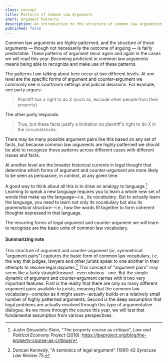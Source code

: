 ```yaml
---
class: concept
title: Patterns of Common Law Arguments
short: Argument Patterns
description: An introduction to the structure of common law argumentation
published: false
---
```


Common law arguments are highly patterned, and the structure of those arguments — though not necessarily the outcome of arguing — is fairly predictable. These patterns of argument recur again and again in the cases we will read this year. Becoming proficient in common law arguments means being able to recognize and make use of these patterns.

The patterns I am talking about here occur at two different levels. At one level are the specific forms of argument and counter-argument we commonly see in courtroom settings and judicial decisions. For example, one party argues:

> Plaintiff has a right to do X (such as, exclude other people from their property).

The other party responds:

> True, but these facts justify a limitation on plaintiff's right to do X in the circumstances.

There may be many possible argument pairs like this based on any set of facts, but because common law arguments are highly patterned we should be able to recognize those patterns across different cases with different issues and facts.

At another level are the broader historical currents in legal thought that determine which forms of argument and counter-argument are more likely to be seen as persuasive, in context, at any given time.

A good way to think about all this is to draw an analogy to language.[^stein2018] Learning to speak a new language requires you to learn a whole new set of words that make up the language—i.e., its *vocabulary*. But to actually learn the language, you need to learn not only its vocabulary but also its *grammatical structure*—i.e., how the words fit together to form coherent thoughts expressed in that language. 

The recurring forms of legal argument and counter-argument we will learn to recognize are the basic units of common law vocabulary. 

[^stein2018]: Justin Desautels-Stein, "The property course as critique", *Law and Political Economy Project* (2018): https://lpeproject.org/blog/the-property-course-as-critique/

#### Summarizing note ####

This structure of argument and counter-argument (or, symmetrical "argument pairs") captures the basic form of common law vocabulary, i.e. the way that judges, lawyers and other jurists speak to one another in their attempts to resolve legal disputes.[^kennedy1991] This concept of "argument pairs" may seem like a fairly straightforward--even obvious--one. But the simple dynamic of argument and counter-argument carries with it two very important features. First is the reality that there are only so many different argument pairs available to jurists, meaning that the common law vocabulary--complex as it might seem--actually builds on a relatively small number of highly patterned arguments. Second is the deep assumption that legal problems are actually resolved through this type of argumentative dialogue. As we move through the course this year, we will test that fundamental assumption from various perspectives. 

[^kennedy1991]: Duncan Kennedy, "A semiotics of legal argument" (1991) 42 *Syracuse Law Review* 75.
